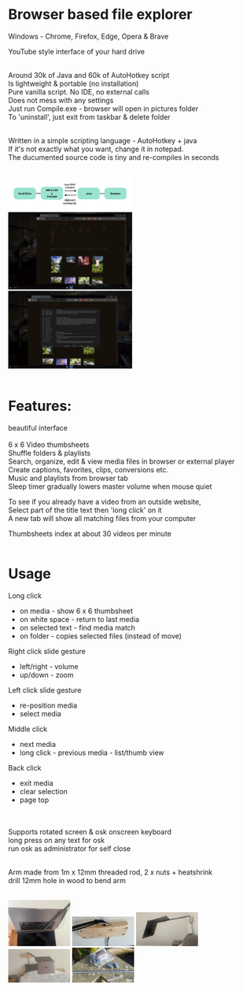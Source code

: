 
# Browser based file explorer<br>

Windows - Chrome, Firefox, Edge, Opera & Brave<br>

YouTube style interface of your hard drive<br><br>

Around 30k of Java and 60k of AutoHotkey script<br>
Is lightweight & portable (no installation)<br>
Pure vanilla script. No IDE, no external calls<br> 
Does not mess with any settings<br>
Just run Compile.exe - browser will open in pictures folder<br>
To 'uninstall', just exit from taskbar & delete folder<br><br>

Written in a simple scripting language - AutoHotkey + java<br>
If it's not exactly what you want, change it in notepad.<br>
The ducumented source code is tiny and re-compiles in seconds<br><br>

<img src="screens/inca overview.jpg" width="50%"/>
<img src="screens/Screen 1.jpg" width="50%"/>
<img src="screens/Screen 2.jpg" width="50%"/><br><br>

# Features:

beautiful interface<br><br>
6 x 6 Video thumbsheets<br>
Shuffle folders & playlists<br>
Search, organize, edit & view media files in browser or external player<br>
Create captions, favorites, clips, conversions etc.<br>
Music and playlists from browser tab<br>
Sleep timer gradually lowers master volume when mouse quiet<br>

To see if you already have a video from an outside website,<br>
Select part of the title text then 'long click' on it<br>
A new tab will show all matching files from your computer<br>

Thumbsheets index at about 30 videos per minute<br><br>

# Usage

Long click
- on media - show 6 x 6 thumbsheet
- on white space - return to last media
- on selected text - find media match
- on folder - copies selected files (instead of move)

Right click slide gesture
- left/right - volume
- up/down - zoom

Left click slide gesture
- re-position media
- select media

Middle click
- next media
- long click - previous media - list/thumb view

Back click
- exit media
- clear selection
- page top

<br><br>Supports rotated screen & osk onscreen keyboard<br>
long press on any text for osk<br>
run osk as administrator for self close<br><br>

Arm made from 1m x 12mm threaded rod, 2 x nuts + heatshrink<br>
drill 12mm hole in wood to bend arm<br><br>

<img src="screens/computer arm 3.jpg" width="25%">
<img src="screens/computer arm 4.jpg" width="25%">
<img src="screens/computer arm 1.jpg" width="25%">
<img src="screens/computer arm 2.jpg" width="25%">
<img src="screens/computer arm 5.jpg" width="25%"/>

